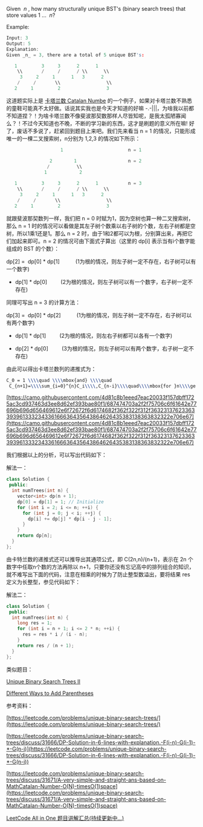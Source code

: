 Given  _n_ , how many structurally unique BST's (binary search trees) that store values 1 ...  _n_?

Example:

```cpp
Input: 3
Output: 5
Explanation:
Given _n_ = 3, there are a total of 5 unique BST's:

   1         3     3      2      1
    \\       /     /      / \\      \\
     3     2     1      1   3      2
    /     /       \\                 \\
   2     1         2                 3
```

这道题实际上是 [卡塔兰数 Catalan Numbe](https://zh.wikipedia.org/wiki/%E5%8D%A1%E5%A1%94%E5%85%B0%E6%95%B0) 的一个例子，如果对卡塔兰数不熟悉的童鞋可能真不太好做。话说其实我也是今天才知道的好嘛 -.-|||，为啥我以前都不知道捏？！为啥卡塔兰数不像斐波那契数那样人尽皆知呢，是我太孤陋寡闻么？！不过今天知道也不晚，不断的学习新的东西，这才是刷题的意义所在嘛! 好了，废话不多说了，赶紧回到题目上来吧。我们先来看当 n = 1 的情况，只能形成唯一的一棵二叉搜索树，n分别为 1,2,3 的情况如下所示：

```cpp
                    1                        n = 1

                2        1                   n = 2
               /          \\
              1            2
  
   1         3     3      2      1           n = 3
    \\       /     /      / \\      \\
     3     2     1      1   3      2
    /     /       \\                 \\
   2     1         2                 3
```

就跟斐波那契数列一样，我们把 n = 0 时赋为1，因为空树也算一种二叉搜索树，那么 n = 1 时的情况可以看做是其左子树个数乘以右子树的个数，左右子树都是空树，所以1乘1还是1。那么 n = 2 时，由于1和2都可以为根，分别算出来，再把它们加起来即可。n = 2 的情况可由下面式子算出（这里的 dp[i] 表示当有i个数字能组成的 BST 的个数）：

dp[2] =  dp[0] * dp[1]　　　(1为根的情况，则左子树一定不存在，右子树可以有一个数字)

- dp[1] * dp[0]　　  (2为根的情况，则左子树可以有一个数字，右子树一定不存在)

同理可写出 n = 3 的计算方法：

dp[3] =  dp[0] * dp[2]　　　(1为根的情况，则左子树一定不存在，右子树可以有两个数字)

- dp[1] * dp[1]　　  (2为根的情况，则左右子树都可以各有一个数字)
    
- dp[2] * dp[0]　　  (3为根的情况，则左子树可以有两个数字，右子树一定不存在)
    

由此可以得出卡塔兰数列的递推式为：

```latex
C_0 = 1 \\\\quad \\\\mbox{and} \\\\quad 
 C_{n+1}=\\\\sum_{i=0}^{n}C_i\\\\,C_{n-i}\\\\quad\\\\mbox{for }n\\\\ge 0
```

[https://camo.githubusercontent.com/4d81c8b1eeed7eac20033f157dbff1725ac3cd937463d3ee8d62ef393bae80f1/687474703a2f2f75706c6f61642e77696b696d656469612e6f72672f6d6174682f362f322f312f36323137623363393961333234336166636435643864626435383138363832322e706e67](https://camo.githubusercontent.com/4d81c8b1eeed7eac20033f157dbff1725ac3cd937463d3ee8d62ef393bae80f1/687474703a2f2f75706c6f61642e77696b696d656469612e6f72672f6d6174682f362f322f312f36323137623363393961333234336166636435643864626435383138363832322e706e67)

我们根据以上的分析，可以写出代码如下：

解法一：

```cpp
class Solution {
 public:
  int numTrees(int n) {
    vector<int> dp(n + 1);
    dp[0] = dp[1] = 1; // Initialize
    for (int i = 2; i <= n; ++i) {
      for (int j = 0; j < i; ++j) {
        dp[i] += dp[j] * dp[i - j - 1];
      }
    }
    return dp[n];
  }
};
```

由卡特兰数的递推式还可以推导出其通项公式，即 C(2n,n)/(n+1)，表示在 2n 个数字中任取n个数的方法再除以 n+1，只要你还没有忘记高中的排列组合的知识，就不难写出下面的代码，注意在相乘的时候为了防止整型数溢出，要将结果 res 定义为长整型，参见代码如下：

解法二：

```cpp
class Solution {
 public:
  int numTrees(int n) {
    long res = 1;
    for (int i = n + 1; i <= 2 * n; ++i) {
      res = res * i / (i - n);
    }
    return res / (n + 1);
  }
};
```

类似题目：

[Unique Binary Search Trees II](http://www.cnblogs.com/grandyang/p/4301096.html)

[Different Ways to Add Parentheses](http://www.cnblogs.com/grandyang/p/4682458.html)

参考资料：

[https://leetcode.com/problems/unique-binary-search-trees/](https://leetcode.com/problems/unique-binary-search-trees/)

[](https://leetcode.com/problems/unique-binary-search-trees/discuss/31666/DP-Solution-in-6-lines-with-explanation.-F(i-n)-G(i-1)-*-G(n-i))[https://leetcode.com/problems/unique-binary-search-trees/discuss/31666/DP-Solution-in-6-lines-with-explanation.-F(i-n)-G(i-1)-*-G(n-i)](https://leetcode.com/problems/unique-binary-search-trees/discuss/31666/DP-Solution-in-6-lines-with-explanation.-F(i-n)-G(i-1)-*-G(n-i))

[](https://leetcode.com/problems/unique-binary-search-trees/discuss/31671/A-very-simple-and-straight-ans-based-on-MathCatalan-Number-O(N)-timesO(1)space)[https://leetcode.com/problems/unique-binary-search-trees/discuss/31671/A-very-simple-and-straight-ans-based-on-MathCatalan-Number-O(N)-timesO(1)space](https://leetcode.com/problems/unique-binary-search-trees/discuss/31671/A-very-simple-and-straight-ans-based-on-MathCatalan-Number-O(N)-timesO(1)space)

[LeetCode All in One 题目讲解汇总(持续更新中...)](http://www.cnblogs.com/grandyang/p/4606334.html)